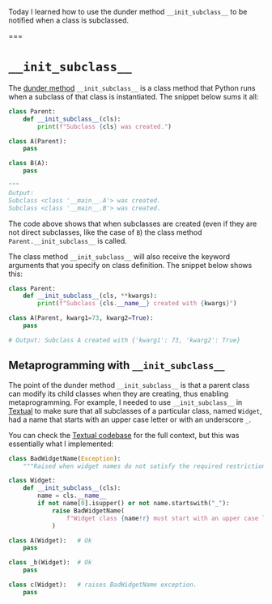 Today I learned how to use the dunder method `__init_subclass__` to be notified when a class is subclassed.

===


# `__init_subclass__`

The [dunder method](/blog/pydonts/dunder-methods) `__init_subclass__` is a class method that Python runs when a subclass of that class is instantiated.
The snippet below sums it all:

```py
class Parent:
    def __init_subclass__(cls):
        print(f"Subclass {cls} was created.")

class A(Parent):
    pass

class B(A):
    pass

"""
Output:
Subclass <class '__main__.A'> was created.
Subclass <class '__main__.B'> was created.
```

The code above shows that when subclasses are created (even if they are not direct subclasses, like the case of `B`) the class method `Parent.__init_subclass__` is called.

The class method `__init_subclass__` will also receive the keyword arguments that you specify on class definition.
The snippet below shows this:

```py
class Parent:
    def __init_subclass__(cls, **kwargs):
        print(f"Subclass {cls.__name__} created with {kwargs}")

class A(Parent, kwarg1=73, kwarg2=True):
    pass

# Output: Subclass A created with {'kwarg1': 73, 'kwarg2': True}
```


## Metaprogramming with `__init_subclass__`

The point of the dunder method `__init_subclass__` is that a parent class can modify its child classes when they are creating, thus enabling metaprogramming.
For example, I needed to use `__init_subclass__` in [Textual](http://github.com/textualize/textual) to make sure that all subclasses of a particular class, named `Widget`, had a name that starts with an upper case letter or with an underscore `_`.

You can check the [Textual codebase](http://github.com/textualize/textual) for the full context, but this was essentially what I implemented:

```py
class BadWidgetName(Exception):
    """Raised when widget names do not satisfy the required restrictions."""

class Widget:
    def __init_subclass__(cls):
        name = cls.__name__
        if not name[0].isupper() or not name.startswith("_"):
            raise BadWidgetName(
                f"Widget class {name!r} must start with an upper case letter or underscore '_'."
            )

class A(Widget):   # Ok
    pass

class _b(Widget):  # Ok
    pass

class c(Widget):   # raises BadWidgetName exception.
    pass
```
